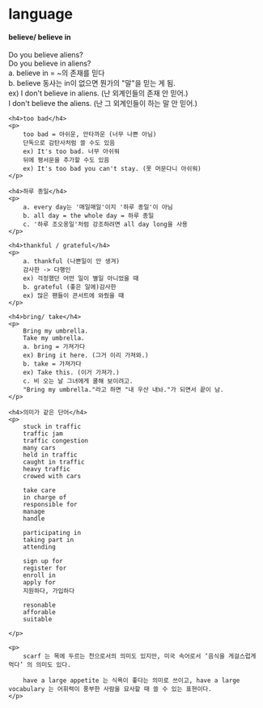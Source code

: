 # language
<!DOCTYPE html>
<html lang="en">
<head>
    <meta charset="UTF-8">
    <title>Document</title>
</head>
<style>
    
</style>
<body>
    <h4>believe/ believe in</h4>
    <p>
        Do you believe aliens?<br>
        Do you believe in aliens?<br>
        a. believe in = ~의 존재를 믿다<br>
        b. believe 동사는 in이 없으면 뭔가의 "말"을 믿는 게 됨.<br>
        ex) I don't believe in aliens. (난 외계인들의 존재 안 믿어.)<br>
        I don't believe the aliens. (난 그 외계인들이 하는 말 안 믿어.)
    </p>
    
    <h4>too bad</h4>
    <p>
        too bad = 아쉬운, 안타까운 (너무 나쁜 아님)
        단독으로 감탄사처럼 쓸 수도 있음 
        ex) It's too bad. 너무 아쉬워
        뒤에 평서문을 추가할 수도 있음
        ex) It's too bad you can't stay. (못 머문다니 아쉬워)
    </p>
    
    <h4>하루 종일</h4>
    <p>
        a. every day는 '매일매일'이지 '하루 종일'이 아님
        b. all day = the whole day = 하루 종일
        c. '하루 조오옹일'처럼 강조하려면 all day long을 사용
    </p>
    
    <h4>thankful / grateful</h4>
    <p>
        a. thankful (나쁜일이 안 생겨)
        감사한 -> 다행인
        ex) 걱정했던 어떤 일이 별일 아니었을 때
        b. grateful (좋은 일에)감사한
        ex) 많은 팬들이 콘서트에 와줬을 때
    </p>
            
    <h4>bring/ take</h4>
    <p>
        Bring my umbrella.
        Take my umbrella.
        a. bring = 가져가다
        ex) Bring it here. (그거 이리 가져와.)
        b. take = 가져가다
        ex) Take this. (이거 가져가.)
        c. 비 오는 날 그녀에게 쿨해 보이려고.
        "Bring my umbrella."라고 하면 "내 우산 내놔."가 되면서 끝이 남.
    </p>
    
    <h4>의미가 같은 단어</h4>
    <p>
        stuck in traffic
        traffic jam
        traffic congestion
        many cars
        held in traffic
        caught in traffic
        heavy traffic
        crowed with cars

        take care 
        in charge of 
        responsible for
        manage
        handle

        participating in
        taking part in
        attending

        sign up for 
        register for 
        enroll in
        apply for
        지원하다, 가입하다

        resonable
        afforable
        suitable

    </p>
       
    <p>
        scarf 는 목에 두르는 천으로서의 의미도 있지만, 미국 속어로서 ‘음식을 게걸스럽게 먹다’ 의 의미도 있다.

        have a large appetite 는 식욕이 좋다는 의미로 쓰이고, have a large vocabulary 는 어휘력이 풍부한 사람을 묘사할 때 쓸 수 있는 표현이다.
    </p>
</body>
</html>
